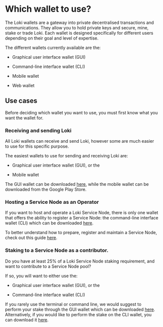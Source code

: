 # Which wallet to use?

The Loki wallets are a gateway into private decentralised transactions and communications. They allow you to hold private keys and secure, mine, stake or trade Loki. Each wallet is designed specifically for different users depending on their goal and level of expertise.

The different wallets currently available are the:

- Graphical user interface wallet (GUI)

- Command-line interface wallet (CLI)

- Mobile wallet

- Web wallet

## Use cases

Before deciding which wallet you want to use, you must first know what you want the wallet for.

### Receiving and sending Loki

All Loki wallets can receive and send Loki, however some are much easier to use for this specific purpose.

The easiest wallets to use for sending and receiving Loki are:

- Graphical user interface wallet (GUI), or the  

- Mobile wallet

The GUI wallet can be downloaded [here](https://github.com/loki-project/loki-electron-gui-wallet/releases), while the mobile wallet can be downloaded from the Google Play Store.

### Hosting a Service Node as an Operator

If you want to host and operate a Loki Service Node, there is only one wallet that offers the ability to register a Service Node: the command-line interface wallet (CLI) which can be downloaded [here](https://github.com/loki-project/loki/releases).

To better understand how to prepare, register and maintain a Service Node, check out this guide [here](../ServiceNodes/SNFullGuide.md).

### Staking to a Service Node as a contributor.

Do you have at least 25% of a Loki Service Node staking requirement, and want to contribute to a Service Node pool?

If so, you will want to either use the:

- Graphical user interface wallet (GUI), or the

- Command-line interface wallet (CLI)

If you rarely use the terminal or command line, we would suggest to perform your stake through the GUI wallet which can be downloaded [here](https://github.com/loki-project/loki-electron-gui-wallet/releases). Alternatively, if you would like to perform the stake on the CLI wallet, you can download it [here](https://github.com/loki-project/loki/releases).

